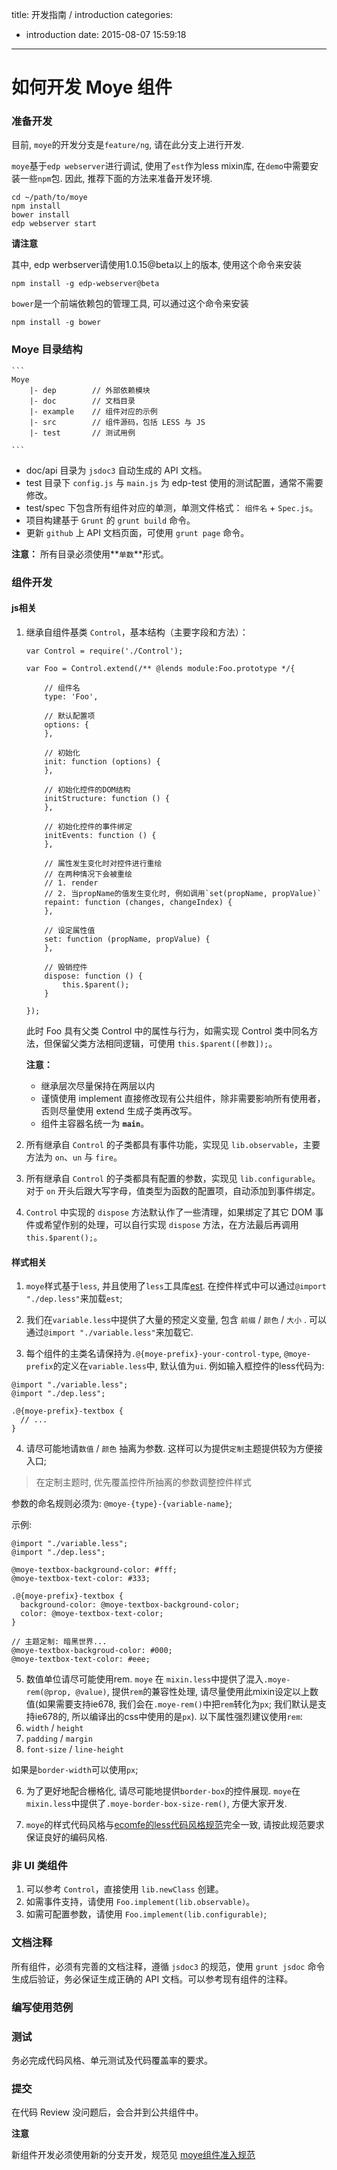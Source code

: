 title: 开发指南 / introduction
categories:
  - introduction
date: 2015-08-07 15:59:18
---

如何开发 Moye 组件
==============

### 准备开发

目前, `moye`的开发分支是`feature/ng`, 请在此分支上进行开发.

`moye`基于`edp webserver`进行调试, 使用了`est`作为less mixin库, 在`demo`中需要安装一些`npm`包. 因此, 推荐下面的方法来准备开发环境.

```
cd ~/path/to/moye
npm install
bower install
edp webserver start
```

**请注意**

其中, edp werbserver请使用1.0.15@beta以上的版本, 使用这个命令来安装

```
npm install -g edp-webserver@beta
```

`bower`是一个前端依赖包的管理工具, 可以通过这个命令来安装

```
npm install -g bower
```

### Moye 目录结构

    ```
    Moye
        |- dep        // 外部依赖模块
        |- doc        // 文档目录
        |- example    // 组件对应的示例
        |- src        // 组件源码，包括 LESS 与 JS
        |- test       // 测试用例

    ```

   - doc/api 目录为 `jsdoc3` 自动生成的 API 文档。
   - test 目录下 `config.js` 与 `main.js` 为 edp-test 使用的测试配置，通常不需要修改。
   - test/spec 下包含所有组件对应的单测，单测文件格式： `组件名` + `Spec.js`。
   - 项目构建基于 `Grunt` 的 `grunt build` 命令。
   - 更新 `github` 上 API 文档页面，可使用 `grunt page` 命令。

  **注意：** 所有目录必须使用**`单数`**形式。

### 组件开发

#### js相关

1. 继承自组件基类 `Control`，基本结构（主要字段和方法）：

    ```
    var Control = require('./Control');

    var Foo = Control.extend(/** @lends module:Foo.prototype */{

        // 组件名
        type: 'Foo',

        // 默认配置项
        options: {
        },

        // 初始化
        init: function (options) {
        },

        // 初始化控件的DOM结构
        initStructure: function () {
        },

        // 初始化控件的事件绑定
        initEvents: function () {
        },

        // 属性发生变化时对控件进行重绘
        // 在两种情况下会被重绘
        // 1. render
        // 2. 当propName的值发生变化时, 例如调用`set(propName, propValue)`
        repaint: function (changes, changeIndex) {
        },

        // 设定属性值
        set: function (propName, propValue) {
        },

        // 毁销控件
        dispose: function () {
            this.$parent();
        }

    });

    ```

    此时 Foo 具有父类 Control 中的属性与行为，如需实现 Control 类中同名方法，但保留父类方法相同逻辑，可使用 `this.$parent([参数]);`。

    **注意：**

      - 继承层次尽量保持在两层以内
      - 谨慎使用 implement 直接修改现有公共组件，除非需要影响所有使用者，否则尽量使用 extend 生成子类再改写。
      - 组件主容器名统一为 **`main`**。

2. 所有继承自 `Control` 的子类都具有事件功能，实现见 `lib.observable`，主要方法为 `on`、`un` 与 `fire`。
3. 所有继承自 `Control` 的子类都具有配置的参数，实现见 `lib.configurable`。对于 `on` 开头后跟大写字母，值类型为函数的配置项，自动添加到事件绑定。
4. `Control` 中实现的 `dispose` 方法默认作了一些清理，如果绑定了其它 DOM 事件或希望作别的处理，可以自行实现 `dispose` 方法，在方法最后再调用 `this.$parent();`。


#### 样式相关

1. `moye`样式基于`less`, 并且使用了`less`工具库[est](https://github.com/ecomfe/est). 在控件样式中可以通过`@import "./dep.less"`来加载`est`;

2. 我们在`variable.less`中提供了大量的预定义变量, 包含 `前缀` / `颜色` / `大小` . 可以通过`@import "./variable.less"`来加载它.

3. 每个组件的主类名请保持为`.@{moye-prefix}-your-control-type`, `@moye-prefix`的定义在`variable.less`中, 默认值为`ui`. 例如输入框控件的less代码为:

  ```less
  @import "./variable.less";
  @import "./dep.less";

  .@{moye-prefix}-textbox {
    // ...
  }
  ```

4. 请尽可能地请`数值` / `颜色` 抽离为参数. 这样可以为提供`定制`主题提供较为方便接入口;

  > 在定制主题时, 优先覆盖控件所抽离的参数调整控件样式

  参数的命名规则必须为: `@moye-{type}-{variable-name}`;

  示例:

  ```less
  @import "./variable.less";
  @import "./dep.less";

  @moye-textbox-background-color: #fff;
  @moye-textbox-text-color: #333;

  .@{moye-prefix}-textbox {
    background-color: @moye-textbox-background-color;
    color: @moye-textbox-text-color;
  }

  // 主题定制: 暗黑世界...
  @moye-textbox-backgroud-color: #000;
  @moye-textbox-text-color: #eee;
  ```

5. 数值单位请尽可能使用rem. `moye` 在 `mixin.less`中提供了混入`.moye-rem(@prop, @value)`, 提供`rem`的兼容性处理, 请尽量使用此mixin设定以上数值(如果需要支持ie678, 我们会在`.moye-rem()`中把`rem`转化为`px`; 我们默认是支持ie678的, 所以编译出的css中使用的是`px`). 以下属性强烈建议使用`rem`:
  1. `width` / `height`
  2. `padding` / `margin`
  3. `font-size` / `line-height`

  如果是`border-width`可以使用`px`;

6. 为了更好地配合栅格化, 请尽可能地提供`border-box`的控件展现. `moye`在`mixin.less`中提供了`.moye-border-box-size-rem()`, 方便大家开发.

7. `moye`的样式代码风格与[ecomfe的less代码风格规范](https://github.com/ecomfe/spec/blob/master/less-code-style.md)完全一致, 请按此规范要求保证良好的编码风格.

### 非 UI 类组件

1. 可以参考 `Control`，直接使用 `lib.newClass` 创建。
2. 如需事件支持，请使用 `Foo.implement(lib.observable)`。
3. 如需可配置参数，请使用 `Foo.implement(lib.configurable)`;

### 文档注释

所有组件，必须有完善的文档注释，遵循 `jsdoc3` 的规范，使用 `grunt jsdoc` 命令生成后验证，务必保证生成正确的 API 文档。可以参考现有组件的注释。

### 编写使用范例

### 测试

务必完成代码风格、单元测试及代码覆盖率的要求。

### 提交

在代码 Review 没问题后，会合并到公共组件中。

**注意**

新组件开发必须使用新的分支开发，规范见 [moye组件准入规范](acceptance-criteria-of-moye)
